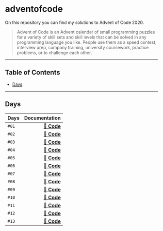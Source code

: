 # adventofcode

On this repository you can find my solutions to Advent of Code 2020.

> Advent of Code is an Advent calendar of small programming puzzles for a variety of skill sets and skill levels that can be solved in any programming language you like. People use them as a speed contest, interview prep, company training, university coursework, practice problems, or to challenge each other.

---

## Table of Contents

- [Days](#Days)

---

## Days

| Days  |           Documentation |
| :---- | ----------------------: |
| `#01` |  **[📖 Code](./day_1)** |
| `#02` |  **[📖 Code](./day_2)** |
| `#03` |  **[📖 Code](./day_3)** |
| `#04` |  **[📖 Code](./day_4)** |
| `#05` |  **[📖 Code](./day_5)** |
| `#06` |  **[📖 Code](./day_6)** |
| `#07` |  **[📖 Code](./day_7)** |
| `#08` |  **[📖 Code](./day_8)** |
| `#09` |  **[📖 Code](./day_9)** |
| `#10` | **[📖 Code](./day_10)** |
| `#11` | **[📖 Code](./day_11)** |
| `#12` | **[📖 Code](./day_12)** |
| `#13` | **[📖 Code](./day_13)** |
